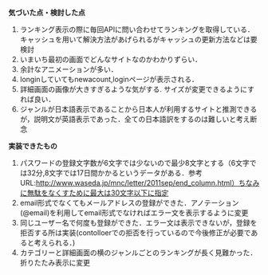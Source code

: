 **気づいた点・検討した点**

1. ランキング表示の際に毎回APIに問い合わせてランキングを取得している．キャッシュを用いて解決方法があげられるがキャッシュの更新方法などは要検討
2. いまいち最初の画面でどんなサイトなのかわかりずらい．
3. 余計なアニメーションが多い．
4. longinしていてもnewacount,loginページが表示される．  
5. 詳細画面の画像が大きすぎるような気がする.  サイズが変更できるようにすれば良い．
6. ジャンルが日本語表示であることから日本人が利用するサイトと推測できるが，説明文が英語表示であった．全ての日本語訳をするのは難しいと考え断念



**実装できたもの**
1.  パスワードの登録文字数が6文字では少ないので最少8文字とする（6文字では32分,8文字では17日間かかるというデータがある．参考URL:http://www.waseda.jp/mnc/letter/2011sep/end_column.html）ちなみに無駄をなくすために最大は30文字以下に指定  
2.  email形式でなくてもメールアドレスの登録ができた．アノテーション(@email)を利用してemail形式でなければエラー文を表示するように変更
3.  同じユーザー名で何度も登録ができた．エラー文は表示できないが，登録を拒否する所は実装(contolloerでの拒否を行っているので今後修正が必要であると考えられる．)
4.  カテゴリーと詳細画面の横のジャンルごとのランキングが長く見難かった．折りたたみ表示に変更
